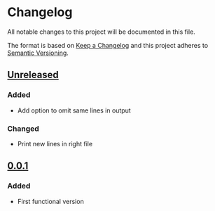 # Changelog

All notable changes to this project will be documented in this file.

The format is based on [Keep a Changelog](https://keepachangelog.com/en/1.0.0/)
and this project adheres to [Semantic Versioning](https://semver.org/spec/v2.0.0.html).

## [Unreleased]

### Added
- Add option to omit same lines in output

### Changed
- Print new lines in right file

## [0.0.1]
### Added
- First functional version

[Unreleased]: https://github.com/aslakhellesoy/lhdiff/compare/v0.0.1...HEAD
[0.0.1]: https://github.com/aslakhellesoy/lhdiff/compare/6084d5de2ec3dbb25767433e79ab840d5941c2de...v0.0.1
